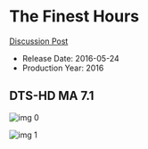 # The Finest Hours

[Discussion Post](https://www.avsforum.com/threads/bass-eq-for-filtered-movies.2995212/post-57694770)

* Release Date: 2016-05-24
* Production Year: 2016

## DTS-HD MA 7.1

![img 0](https://i.imgur.com/3JG3q0i.jpg)

![img 1](https://i.imgur.com/Z6hMq8B.jpg)

